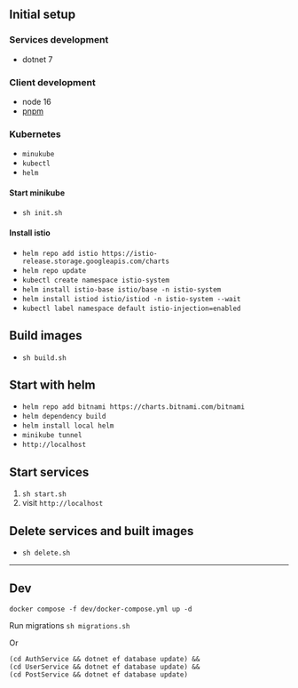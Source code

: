 ## Initial setup

### Services development
 - dotnet 7

### Client development
 - node 16
 - [pnpm](https://pnpm.io/installation)

### Kubernetes
 - `minukube`
 - `kubectl`
 - `helm`

#### Start minikube
 - `sh init.sh`

#### Install istio
 - `helm repo add istio https://istio-release.storage.googleapis.com/charts`
 - `helm repo update`
 - `kubectl create namespace istio-system`
 - `helm install istio-base istio/base -n istio-system`
 - `helm install istiod istio/istiod -n istio-system --wait`
 - `kubectl label namespace default istio-injection=enabled`

## Build images
 - `sh build.sh`


## Start with helm
  - `helm repo add bitnami https://charts.bitnami.com/bitnami`
  - `helm dependency build` 
  - `helm install local helm`
  - `minikube tunnel`
  - `http://localhost`

## Start services
1. `sh start.sh`
2. visit `http://localhost`

## Delete services and built images
 - `sh delete.sh`

---

## Dev
```
docker compose -f dev/docker-compose.yml up -d
```

Run migrations `sh migrations.sh`

Or
```
(cd AuthService && dotnet ef database update) &&
(cd UserService && dotnet ef database update) &&
(cd PostService && dotnet ef database update)
```
